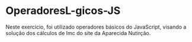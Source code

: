 # OperadoresL-gicos-JS
Neste exercicio, foi utilizado operadores básicos do JavaScript, visando a solução dos cálculos de Imc do site da Aparecida Nutirção.
